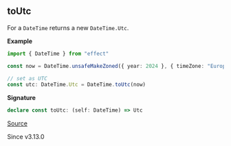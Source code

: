 ## toUtc

For a `DateTime` returns a new `DateTime.Utc`.

**Example**

```ts
import { DateTime } from "effect"

const now = DateTime.unsafeMakeZoned({ year: 2024 }, { timeZone: "Europe/London" })

// set as UTC
const utc: DateTime.Utc = DateTime.toUtc(now)
```

**Signature**

```ts
declare const toUtc: (self: DateTime) => Utc
```

[Source](https://github.com/Effect-TS/effect/tree/main/packages/effect/src/DateTime.ts#L455)

Since v3.13.0